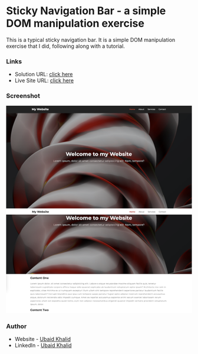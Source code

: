 # Sticky Navigation Bar - a simple DOM manipulation exercise

This is a typical sticky navigation bar. It is a simple DOM manipulation exercise that I did, following along with a tutorial. 

### Links

- Solution URL: [click here](https://github.com/climaco-sarmiento/sticky-navbar)
- Live Site URL: [click here](https://climaco-sarmiento.github.io/sticky-navbar/)

### Screenshot

![my screenshot](./images/Screenshot1.png)
![my screenshot](./images/Screenshot2.png)

### Author

- Website - [Ubaid Khalid](https://www.ubaidkhalid.dev)
- LinkedIn - [Ubaid Khalid](https://www.linkedin.com/in/ubaid-khalid-dev/)
